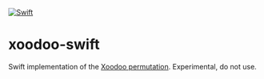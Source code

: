 [![Swift](https://github.com/nixberg/xoodoo-swift/actions/workflows/swift.yaml/badge.svg)](https://github.com/nixberg/xoodoo-swift/actions/workflows/swift.yaml)

# xoodoo-swift

Swift implementation of the [Xoodoo permutation](https://keccak.team/xoodoo.html).
Experimental, do not use.
